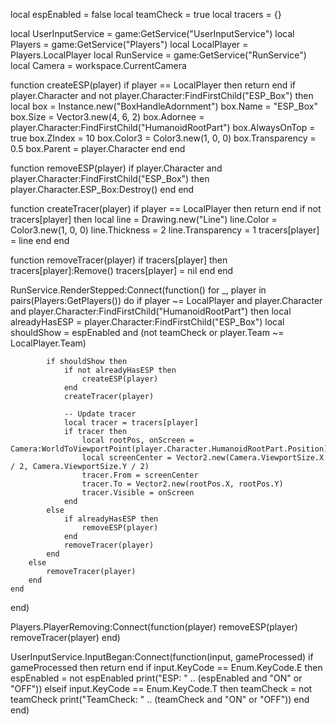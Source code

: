 local espEnabled = false
local teamCheck = true
local tracers = {}

local UserInputService = game:GetService("UserInputService")
local Players = game:GetService("Players")
local LocalPlayer = Players.LocalPlayer
local RunService = game:GetService("RunService")
local Camera = workspace.CurrentCamera

function createESP(player)
    if player == LocalPlayer then return end
    if player.Character and not player.Character:FindFirstChild("ESP_Box") then
        local box = Instance.new("BoxHandleAdornment")
        box.Name = "ESP_Box"
        box.Size = Vector3.new(4, 6, 2)
        box.Adornee = player.Character:FindFirstChild("HumanoidRootPart")
        box.AlwaysOnTop = true
        box.ZIndex = 10
        box.Color3 = Color3.new(1, 0, 0)
        box.Transparency = 0.5
        box.Parent = player.Character
    end
end

function removeESP(player)
    if player.Character and player.Character:FindFirstChild("ESP_Box") then
        player.Character.ESP_Box:Destroy()
    end
end

function createTracer(player)
    if player == LocalPlayer then return end
    if not tracers[player] then
        local line = Drawing.new("Line")
        line.Color = Color3.new(1, 0, 0)
        line.Thickness = 2
        line.Transparency = 1
        tracers[player] = line
    end
end

function removeTracer(player)
    if tracers[player] then
        tracers[player]:Remove()
        tracers[player] = nil
    end
end

RunService.RenderStepped:Connect(function()
    for _, player in pairs(Players:GetPlayers()) do
        if player ~= LocalPlayer and player.Character and player.Character:FindFirstChild("HumanoidRootPart") then
            local alreadyHasESP = player.Character:FindFirstChild("ESP_Box")
            local shouldShow = espEnabled and (not teamCheck or player.Team ~= LocalPlayer.Team)

            if shouldShow then
                if not alreadyHasESP then
                    createESP(player)
                end
                createTracer(player)

                -- Update tracer
                local tracer = tracers[player]
                if tracer then
                    local rootPos, onScreen = Camera:WorldToViewportPoint(player.Character.HumanoidRootPart.Position)
                    local screenCenter = Vector2.new(Camera.ViewportSize.X / 2, Camera.ViewportSize.Y / 2)
                    tracer.From = screenCenter
                    tracer.To = Vector2.new(rootPos.X, rootPos.Y)
                    tracer.Visible = onScreen
                end
            else
                if alreadyHasESP then
                    removeESP(player)
                end
                removeTracer(player)
            end
        else
            removeTracer(player)
        end
    end
end)

Players.PlayerRemoving:Connect(function(player)
    removeESP(player)
    removeTracer(player)
end)

UserInputService.InputBegan:Connect(function(input, gameProcessed)
    if gameProcessed then return end
    if input.KeyCode == Enum.KeyCode.E then
        espEnabled = not espEnabled
        print("ESP: " .. (espEnabled and "ON" or "OFF"))
    elseif input.KeyCode == Enum.KeyCode.T then
        teamCheck = not teamCheck
        print("TeamCheck: " .. (teamCheck and "ON" or "OFF"))
    end
end)
